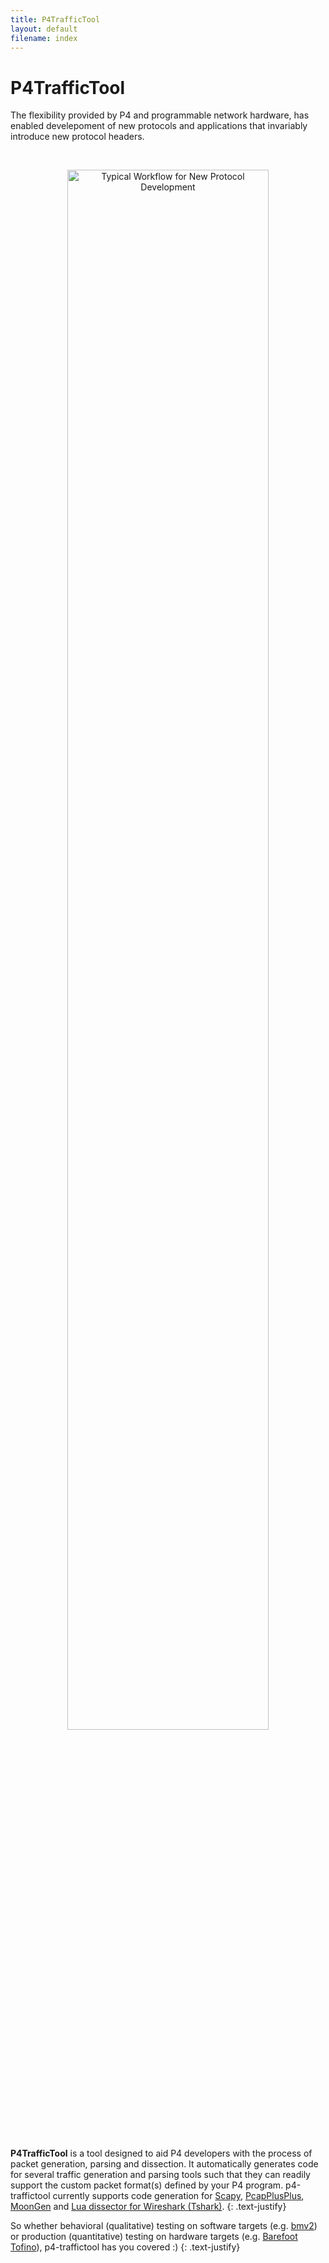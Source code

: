 ```yaml
---
title: P4TrafficTool
layout: default
filename: index
--- 
```


# P4TrafficTool
The flexibility provided by P4 and programmable network hardware, has enabled develepoment of new protocols and applications that invariably introduce new protocol headers. 

<br>

<p align="center">
	<img src="https://raw.githubusercontent.com/NUS-SNL/p4-traffictool/master/images/problem-new.png" alt="Typical Workflow for New Protocol Development" style="width:80%">
</p>

<br>

**P4TrafficTool** is a tool designed to aid P4 developers with the process of packet generation, parsing and dissection. It automatically generates code for several traffic generation and parsing tools such that they can readily support the custom packet format(s) defined by your P4 program. p4-traffictool currently supports code generation for [Scapy](https://scapy.net), [PcapPlusPlus](https://github.com/seladb/PcapPlusPlus), [MoonGen](https://github.com/emmericp/MoonGen/) and [Lua dissector for Wireshark (Tshark)](https://wiki.wireshark.org/Lua/Dissectors).
{: .text-justify}

So whether behavioral (qualitative) testing on software targets (e.g. [bmv2](https://github.com/p4lang/behavioral-model)) or production (quantitative) testing on hardware targets (e.g. [Barefoot Tofino](https://barefootnetworks.com/products/brief-tofino/)), p4-traffictool has you covered :)
{: .text-justify}


